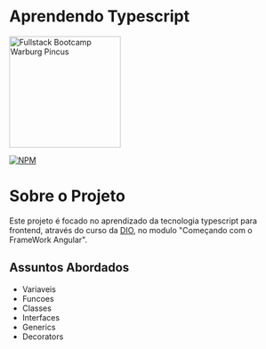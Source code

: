 # Aprendendo Typescript

<img src="https://hermes.digitalinnovation.one/tracks/d2c90131-df30-4a38-bddc-f8280f19cbf9.png" alt="Fullstack Bootcamp Warburg Pincus" width="200"/>

[![NPM](https://img.shields.io/github/license/feliperasan/component-starwars-dio)](https://github.com/feliperasan/typescript-dio/blob/main/LICENSE)

# Sobre o Projeto
Este projeto é focado no aprendizado da tecnologia typescript para frontend, através do curso da [DIO](https://www.dio.me), no modulo "Começando com o FrameWork Angular".

## Assuntos Abordados
-   Variaveis
-   Funcoes
-   Classes
-   Interfaces
-   Generics
-   Decorators